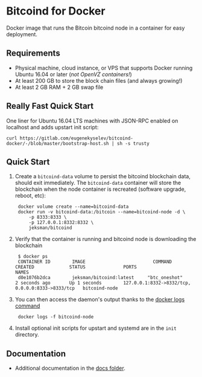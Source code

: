 Bitcoind for Docker
===================

Docker image that runs the Bitcoin bitcoind node in a container for easy deployment.


Requirements
------------

* Physical machine, cloud instance, or VPS that supports Docker running Ubuntu 16.04 or later (*not OpenVZ containers!*)
* At least 200 GB to store the block chain files (and always growing!)
* At least 2 GB RAM + 2 GB swap file


Really Fast Quick Start
-----------------------

One liner for Ubuntu 16.04 LTS machines with JSON-RPC enabled on localhost and adds upstart init script:

    curl https://gitlab.com/eugenekyselev/bitcoind-docker/-/blob/master/bootstrap-host.sh | sh -s trusty


Quick Start
-----------

1. Create a `bitcoind-data` volume to persist the bitcoind blockchain data, should exit immediately.  The `bitcoind-data` container will store the blockchain when the node container is recreated (software upgrade, reboot, etc):

        docker volume create --name=bitcoind-data
        docker run -v bitcoind-data:/bitcoin --name=bitcoind-node -d \
            -p 8333:8333 \
            -p 127.0.0.1:8332:8332 \
            jeksman/bitcoind

2. Verify that the container is running and bitcoind node is downloading the blockchain

        $ docker ps
        CONTAINER ID        IMAGE                         COMMAND             CREATED             STATUS              PORTS                                              NAMES
        d0e1076b2dca        jeksman/bitcoind:latest     "btc_oneshot"       2 seconds ago       Up 1 seconds        127.0.0.1:8332->8332/tcp, 0.0.0.0:8333->8333/tcp   bitcoind-node

3. You can then access the daemon's output thanks to the [docker logs command]( https://docs.docker.com/reference/commandline/cli/#logs)

        docker logs -f bitcoind-node

4. Install optional init scripts for upstart and systemd are in the `init` directory.


Documentation
-------------

* Additional documentation in the [docs folder](docs).
